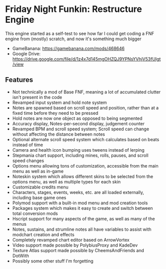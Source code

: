 # Friday Night Funkin: Restructure Engine
This engine started as a self-test to see how far I could get coding a FNF engine from (mostly) scratch, and now it's something much bigger

- GameBanana: https://gamebanana.com/mods/468646
- Google Drive: https://drive.google.com/file/d/1z4x7d145mgOHZQJ9YPNsYVhjV53fUIgt/view

## Features
- Not technically a mod of Base FNF, meaning a lot of accumulated clutter isn't present in the code
- Revamped input system and hold note system
- Notes are spawned based on scroll speed and position, rather than at a fixed time before they need to be pressed
- Hold notes are now one object as opposed to being segmented
- Accuracy display, Notes-per-second display, judgement counter
- Revamped BPM and scroll speed system; Scroll speed can change without affecting the distance between notes
- Optional alternate scroll speed system which calculates based on beats instead of time
- Camera and health icon bumping uses tweens instead of lerping
- Stepmania chart support, including mines, rolls, pauses, and scroll speed changes
- Options menu allowing tons of customization, accessible from the main menu as well as in-game
- Noteskin system which allows different skins to be selected from the options menu, as well as multiple types for each skin
- Customizable credits menu
- Characters, stages, events, weeks, etc. are all loaded externally, including base game ones
- Polymod support with a built-in mod menu and mod creation tools
- Packages system which makes it easy to create and switch between total conversion mods
- Hscript support for many aspects of the game, as well as many of the menus
- Notes, sustains, and strumline notes all have variables to assist with modchart creation and effects
- Completely revamped chart editor based on ArrowVortex
- Video support made possible by PolybiusProxy and KadeDev
- Texture Atlas support made possible by CheemsAndFriends and DotWith
- Possibly some other stuff I'm forgetting